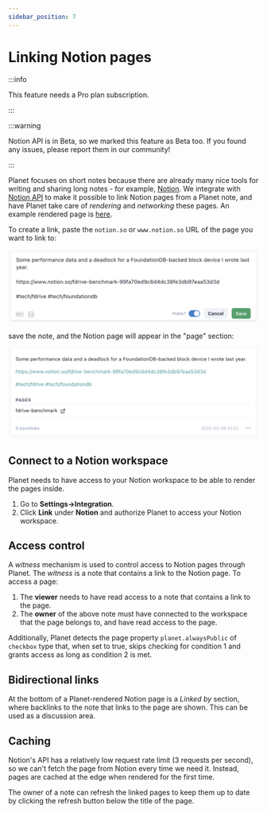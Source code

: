 ```yaml
---
sidebar_position: 7
---
```


# Linking Notion pages

:::info

This feature needs a Pro plan subscription.

:::

:::warning

Notion API is in Beta, so we marked this feature as Beta too. If you found any issues, please report them in our community!

:::

Planet focuses on short notes because there are already many nice tools for writing and sharing long notes - for example, [Notion](https://www.notion.so). We integrate with [Notion API](https://developers.notion.com/) to make it possible to link Notion pages from a Planet note, and have Planet take care of *rendering* and *networking* these pages. An example rendered page is [here](https://planet.ink/people/zhy/page/99fa70ed9c6d4dc38fe3db97eaa53d3d?note=2022-02-05-4c25e02115c7).

To create a link, paste the `notion.so` or `www.notion.so` URL of the page you want to link to:

<img alt="example" width="600px" src="/img/notion-link-example-2.png" />

save the note, and the Notion page will appear in the "page" section:

<img alt="example" width="600px" src="/img/notion-link-example-1.png" />

## Connect to a Notion workspace

Planet needs to have access to your Notion workspace to be able to render the pages inside.

1. Go to **Settings->Integration**.
2. Click **Link** under **Notion** and authorize Planet to access your Notion workspace.

## Access control

A *witness* mechanism is used to control access to Notion pages through Planet. The *witness* is a note that contains a link to the Notion page. To access a page:

1. The **viewer** needs to have read access to a note that contains a link to the page.
2. The **owner** of the above note must have connected to the workspace that the page belongs to, and have read access to the page.

Additionally, Planet detects the page property `planet.alwaysPublic` of `checkbox` type that, when set to true, skips checking for condition 1 and grants access as long as condition 2 is met.

## Bidirectional links

At the bottom of a Planet-rendered Notion page is a *Linked by* section, where backlinks to the note that links to the page are shown. This can be used as a discussion area.

## Caching

Notion's API has a relatively low request rate limit (3 requests per second), so we can't fetch the page from Notion every time we need it. Instead, pages are cached at the edge when rendered for the first time.

The owner of a note can refresh the linked pages to keep them up to date by clicking the refresh button below the title of the page.
